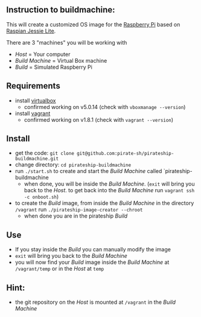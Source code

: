 ## Instruction to buildmachine:

This will create a customized OS image for the [Raspberry Pi](https://www.raspberrypi.org/) based on [Raspian Jessie Lite](https://www.raspberrypi.org/downloads/raspbian/).

There are 3 "machines" you will be working with
- *Host* = Your computer
- *Build Machine* = Virtual Box machine
- *Build* = Simulated Raspberry Pi

## Requirements
- install [virtualbox](https://www.virtualbox.org/wiki/Downloads)
  - confirmed working on v5.0.14 (check with `vboxmanage --version`)
- install [vagrant](https://www.vagrantup.com/downloads.html)
  - confirmed working on v1.8.1 (check with `vagrant --version`)

## Install
- get the code: `git clone git@github.com:pirate-sh/pirateship-buildmachine.git`
- change directory: `cd pirateship-buildmachine`
- run `./start.sh` to create and start the *Build Machine* called `pirateship-buildmachine
  - when done, you will be inside the *Build Machine*. (`exit` will bring you back to the *Host*. to get back into the *Build Machine* run `vagrant ssh -c onboot.sh`)
- to create the *Build* image, from inside the *Build Machine* in the directory `/vagrant` run `./pirateship-image-creator --chroot`
  - when done you are in the pirateship *Build* 

## Use
- If you stay inside the *Build* you can manually modify the image
- `exit` will bring you back to the *Build Machine*
- you will now find your *Build* image inside the *Build Machine* at `/vagrant/temp` or in the *Host* at `temp`

## Hint:
- the git repository on the *Host* is mounted at `/vagrant` in the *Build Machine*
